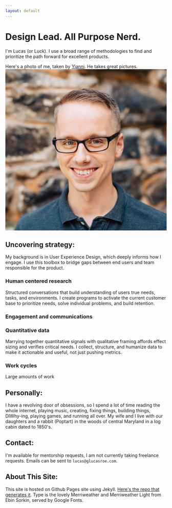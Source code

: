 ```yaml
---
layout: default
---
```

<main class="content" role="main">
  <main class="content" role="main">
  <div class="site-intro">
  <h1>Design Lead. All Purpose Nerd.</h1>

  I'm Lucas (or Luck). I use a broad range of methodologies to find and prioritize the path forward for excellent products.

  <aside>Here's a photo of me, taken by <a href="http://www.cast83.com/">Yianni</a>. He takes great pictures.</aside>
  <picture>
    <!-- <source srcset="images/pages/lucas-face.webp" type="image/webp"> -->
    <img alt="A picture of Lucas' face" src="images/pages/lucas-face.jpg">
  </picture>

  ## Uncovering strategy:
  My background is in User Experience Design, which deeply informs how I engage. I use this toolbox to bridge gaps between end users and team responsible for the product.

  ### Human centered research
  Structured conversations that build understanding of users true needs, tasks, and environments. I create programs to activate the current customer base to prioritize needs, solve individual problems, and build retention.

  ### Engagement and communications


  ### Quantitative data
  Marrying together quantitative signals with qualitative framing affords effect sizing and verifies critical needs. I collect, structure, and humanize data to make it actionable and useful, not just pushing metrics.

  ### Work cycles
  Large amounts of work



  ## <a name="personally"></a>Personally:
  I have a revolving door of obsessions, so I spend a lot of time reading the whole internet, playing music, creating, fixing things, building things, DIWhy-ing, playing games, and running all over. My wife and I live with our daughters and a rabbit (Poptart) in the woods of central Maryland in a log cabin dated to 1850's.

  ## <a name="contact"></a> Contact:

  I'm available for mentorship requests, I am not currently taking freelance requests. Emails can be sent to `lucas@glucasroe.com`.

  ## <a name="aboutthissite"></a> About This Site:
  This site is hosted on Github Pages site using Jekyll. [Here's the repo that generates it](https://github.com/glucasroe/glucasroe.github.io). Type is the lovely Merriweather and Merriweather Light from Ebin Sorkin, served by Google Fonts.
  </main>
</main>
